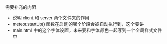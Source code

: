 需要补充的内容

- 说明 client 和 server 两个文件夹的作用
- meteor.startUp() 函数在启动的哪个阶段会被自动执行到，这个要讲
- <body style='margin: 0;font-family: sans-serif;'> main.html 中的这个字体设置，未来要和字体颜色一起写到一个全局样式文件中
